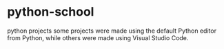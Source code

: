 # python-school
python projects
some projects were made using the default Python editor from Python, while others were made using Visual Studio Code.

